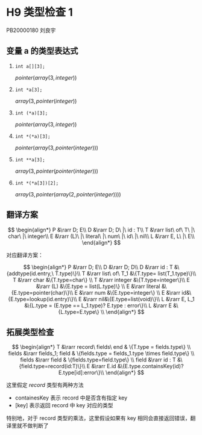 # H9 类型检查 1

PB20000180 刘良宇

## 变量 a 的类型表达式

1. `int a[][3];`

   $pointer(array(3, integer))$

2. `int *a[3];`

   $array(3,pointer(integer))$

3. `int (*a)[3];`

   $pointer(array(3, integer))$

4. `int *(*a)[3];`

   $pointer(array(3, pointer(integer)))$

5. `int **a[3];`

   $array(3,pointer(pointer(integer)))$

6. `int *(*a[3])[2];`

   $array(3, pointer(array(2, pointer(integer))))$

## 翻译方案

$$
\begin{align*}
P &\rarr D; E\\
D &\rarr D; D\ |\ id : T\\
T &\rarr list\ of\ T\ |\ char\ |\ integer\\
E &\rarr (L)\ |\ literal\ |\ num\ |\ id\ |\ nil\\
L &\rarr E, L\ |\ E\\
\end{align*}
$$

对应翻译方案：

$$
\begin{align*}
P &\rarr D; E\\
D &\rarr D; D\\
D &\rarr id : T &\{addtype(id.entry,\ T.type)\}\\
T &\rarr list\ of\ T_1 &\{T.type= list(T_1.type)\}\\
T &\rarr char &\{T.type=char\} \\
T &\rarr integer &\{T.type=integer\}\\
E &\rarr (L) &\{E.type = list(L.type)\} \\
E &\rarr literal &\{E.type=pointer(char)\}\\
E &\rarr num &\{E.type=integer\} \\
E &\rarr id&\{E.type=lookup(id.entry)\}\\
E &\rarr nil&\{E.type=list(void)\}\\
L &\rarr E, L_1 &\{L.type = (E.type == L_1.type)? E.type : error\}\\
L &\rarr E &\{L.type=E.type\} \\
\end{align*}
$$

## 拓展类型检查

$$
\begin{align*}
  T &\rarr record\ fields\ end & \{T.type = fields.type\} \\
  fields &\rarr fields_1; field & \{fields.type = fields_1.type \times field.type\} \\
  fields &\rarr field & \{fields.type=field.type\} \\
  field &\rarr id : T &\{field.type=record(id:T)\}\\
  E &\rarr E.id &\{E.type.containsKey(id)? E.type[id]:error\}\\
\end{align*}
$$

这里假定 $record$ 类型有两种方法

- containesKey 表示 record 中是否含有指定 key
- [key] 表示返回 record 中 key 对应的类型

特别地，对于 record 类型的乘法，这里假设如果有 key 相同会直接返回错误，翻译里就不做判断了
